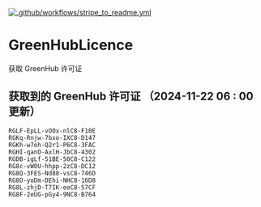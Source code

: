 [![.github/workflows/stripe_to_readme.yml](https://github.com/zjx-kimi/GreenHubLicence/actions/workflows/stripe_to_readme.yml/badge.svg)](https://github.com/zjx-kimi/GreenHubLicence/actions/workflows/stripe_to_readme.yml)
# GreenHubLicence
获取 GreenHub 许可证
## 获取到的 GreenHub 许可证 （2024-11-22 06 : 00 更新）
```
RGLF-EpLL-vOOx-nlC8-F10E
RGKq-Rnjw-7bxo-IXC8-D147
RGKh-w7oh-Q2r1-P6C8-3FAC
RGHI-qanO-AxlH-JbC8-4302
RGDB-igLf-51BE-50C8-C122
RG8c-vW0U-hhpp-2zC8-DC12
RG8Q-3FES-Nd88-vsC8-746D
RG8O-yoDm-DEhi-NHC8-16D8
RG8L-zhjD-T7IK-eoC8-57CF
RG8F-2eUG-pGy4-9NC8-B764
```
